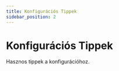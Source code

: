 ```yaml
---
title: Konfigurációs Tippek
sidebar_position: 2
---
```


# Konfigurációs Tippek

Hasznos tippek a konfigurációhoz.
